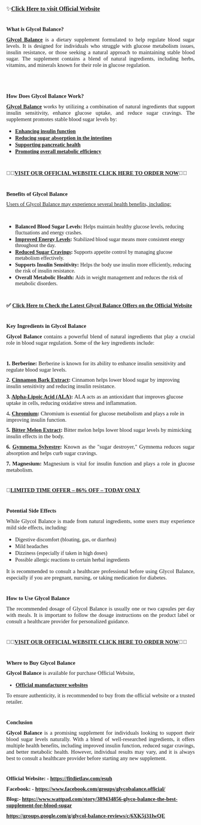 <p style='margin-top:0cm;margin-right:0cm;margin-bottom:8.0pt;margin-left:0cm;font-size:11.0pt;font-family:"Calibri",sans-serif;'><span style='font-size:16px;font-family:"Segoe UI Emoji",sans-serif;'>✨</span><strong><u><span style='font-size:16px;line-height:107%;font-family:"Lucida Fax",serif;'><a href="https://fitdietlaw.com/esuh">Click Here to visit Official Website</a></span></u></strong></p>
<p style='margin-top:0cm;margin-right:0cm;margin-bottom:8.0pt;margin-left:0cm;font-size:11.0pt;font-family:"Calibri",sans-serif;text-align:center;'><br></p>
<p style='margin-top:0cm;margin-right:0cm;margin-bottom:8.0pt;margin-left:0cm;font-size:11.0pt;font-family:"Calibri",sans-serif;text-align:justify;'><strong><span style='font-family:"Lucida Fax",serif;'>What is Glycol Balance?</span></strong></p>
<p style='margin-top:0cm;margin-right:0cm;margin-bottom:8.0pt;margin-left:0cm;font-size:11.0pt;font-family:"Calibri",sans-serif;text-align:justify;'><strong><u><span style='font-family:"Lucida Fax",serif;'><a href="https://fitdietlaw.com/esuh">Glycol Balance</a></span></u></strong><span style='font-family:"Lucida Fax",serif;'>&nbsp;is a dietary supplement formulated to help regulate blood sugar levels. It is designed for individuals who struggle with glucose metabolism issues, insulin resistance, or those seeking a natural approach to maintaining stable blood sugar. The supplement contains a blend of natural ingredients, including herbs, vitamins, and minerals known for their role in glucose regulation.</span></p>
<p style='margin-top:0cm;margin-right:0cm;margin-bottom:8.0pt;margin-left:0cm;font-size:11.0pt;font-family:"Calibri",sans-serif;text-align:justify;'><span style='font-family:"Lucida Fax",serif;'>&nbsp;</span></p>
<p style='margin-top:0cm;margin-right:0cm;margin-bottom:8.0pt;margin-left:0cm;font-size:11.0pt;font-family:"Calibri",sans-serif;text-align:justify;'><span style='font-family:"Lucida Fax",serif;'>&nbsp;</span></p>
<p style='margin-top:0cm;margin-right:0cm;margin-bottom:8.0pt;margin-left:0cm;font-size:11.0pt;font-family:"Calibri",sans-serif;text-align:justify;'><strong><span style='font-family:"Lucida Fax",serif;'>How Does Glycol Balance Work?</span></strong></p>
<p style='margin-top:0cm;margin-right:0cm;margin-bottom:8.0pt;margin-left:0cm;font-size:11.0pt;font-family:"Calibri",sans-serif;text-align:justify;'><strong><u><span style='font-family:"Lucida Fax",serif;'><a href="https://www.facebook.com/groups/glycobalance.official/">Glycol Balance</a></span></u></strong><span style='font-family:"Lucida Fax",serif;'>&nbsp;works by utilizing a combination of natural ingredients that support insulin sensitivity, enhance glucose uptake, and reduce sugar cravings. The supplement promotes stable blood sugar levels by:</span></p>
<ul style="list-style-type: disc;">
    <li><strong><u><span style='font-family:"Lucida Fax",serif;'><a href="https://www.facebook.com/groups/glycobalance.official/">Enhancing insulin function</a></span></u></strong></li>
    <li><span style="color:#0563C1;text-decoration:underline;"><strong><span style='font-family:"Lucida Fax",serif;'><a href="https://www.facebook.com/groups/glycobalance.official/">Reducing sugar absorption in the intestines</a></span></strong></span></li>
    <li><span style="color:#0563C1;text-decoration:underline;"><strong><span style='font-family:"Lucida Fax",serif;'><a href="https://www.facebook.com/groups/glycobalance.official/">Supporting pancreatic health</a></span></strong></span></li>
    <li><span style="color:#0563C1;text-decoration:underline;"><strong><span style='font-family:"Lucida Fax",serif;'><a href="https://www.facebook.com/groups/glycobalance.official/">Promoting overall metabolic efficiency</a></span></strong></span></li>
</ul>
<p style='margin-top:0cm;margin-right:0cm;margin-bottom:8.0pt;margin-left:0cm;font-size:11.0pt;font-family:"Calibri",sans-serif;text-align:justify;'><span style='font-family:"Lucida Fax",serif;'>&nbsp;</span></p>
<p style='margin-top:0cm;margin-right:0cm;margin-bottom:8.0pt;margin-left:0cm;font-size:11.0pt;font-family:"Calibri",sans-serif;'><strong><span style='font-family:"Segoe UI Emoji",sans-serif;'>💙👀</span></strong><strong><u><span style='font-family:"Lucida Fax",serif;'><a href="https://fitdietlaw.com/esuh">VISIT OUR OFFICIAL WEBSITE CLICK HERE TO ORDER NOW</a></span></u></strong><strong><span style='font-family:"Segoe UI Emoji",sans-serif;'>👀💙</span></strong></p>
<p style='margin-top:0cm;margin-right:0cm;margin-bottom:8.0pt;margin-left:0cm;font-size:11.0pt;font-family:"Calibri",sans-serif;text-align:justify;'><strong><span style='font-family:"Lucida Fax",serif;'>&nbsp;</span></strong></p>
<p style='margin-top:0cm;margin-right:0cm;margin-bottom:8.0pt;margin-left:0cm;font-size:11.0pt;font-family:"Calibri",sans-serif;text-align:justify;'><strong><span style='font-family:"Lucida Fax",serif;'>Benefits of Glycol Balance</span></strong></p>
<p style='margin-top:0cm;margin-right:0cm;margin-bottom:8.0pt;margin-left:0cm;font-size:11.0pt;font-family:"Calibri",sans-serif;text-align:justify;'><u><span style='font-family:"Lucida Fax",serif;'>Users of Glycol Balance may experience several health benefits, including:</span></u></p>
<p style='margin-top:0cm;margin-right:0cm;margin-bottom:8.0pt;margin-left:0cm;font-size:11.0pt;font-family:"Calibri",sans-serif;text-align:justify;'><span style='font-family:"Lucida Fax",serif;'>&nbsp;</span></p>
<ul style="list-style-type: disc;">
    <li><strong><span style='font-family:"Lucida Fax",serif;'>Balanced Blood Sugar Levels:</span></strong><span style='font-family:"Lucida Fax",serif;'>&nbsp;Helps maintain healthy glucose levels, reducing fluctuations and energy crashes.</span></li>
    <li><strong><u><span style='font-family:"Lucida Fax",serif;'><a href="https://www.wattpad.com/story/389434856-glyco-balance-the-best-supplement-for-blood-sugar">Improved Energy Levels</a></span></u></strong><strong><span style='font-family:"Lucida Fax",serif;'>: </span></strong><span style='font-family:"Lucida Fax",serif;'>Stabilized blood sugar means more consistent energy throughout the day.</span></li>
    <li><strong><u><span style='font-family:"Lucida Fax",serif;'><a href="https://www.wattpad.com/story/389434856-glyco-balance-the-best-supplement-for-blood-sugar">Reduced Sugar Cravings</a></span></u></strong><strong><span style='font-family:"Lucida Fax",serif;'>:</span></strong><span style='font-family:"Lucida Fax",serif;'>&nbsp;Supports appetite control by managing glucose metabolism effectively.</span></li>
    <li><strong><span style='font-family:"Lucida Fax",serif;'>Supports Insulin Sensitivity:</span></strong><span style='font-family:"Lucida Fax",serif;'>&nbsp;Helps the body use insulin more efficiently, reducing the risk of insulin resistance.</span></li>
    <li><strong><span style='font-family:"Lucida Fax",serif;'>Overall Metabolic Health:</span></strong><span style='font-family:"Lucida Fax",serif;'>&nbsp;Aids in weight management and reduces the risk of metabolic disorders.</span></li>
</ul>
<p style='margin-top:0cm;margin-right:0cm;margin-bottom:8.0pt;margin-left:0cm;font-size:11.0pt;font-family:"Calibri",sans-serif;text-align:justify;'><span style='font-family:"Lucida Fax",serif;'>&nbsp;</span></p>
<p style='margin-top:0cm;margin-right:0cm;margin-bottom:8.0pt;margin-left:0cm;font-size:11.0pt;font-family:"Calibri",sans-serif;'><strong><span style='font-family:"Segoe UI Emoji",sans-serif;'>✅</span></strong><strong><span style='font-family:"Lucida Fax",serif;'> <u><a href="https://fitdietlaw.com/esuh">Click Here to Check the Latest Glycol Balance Offers on the Official Website</a></u></span></strong></p>
<p style='margin-top:0cm;margin-right:0cm;margin-bottom:8.0pt;margin-left:0cm;font-size:11.0pt;font-family:"Calibri",sans-serif;text-align:justify;'><strong><span style='font-family:"Lucida Fax",serif;'>&nbsp;</span></strong></p>
<p style='margin-top:0cm;margin-right:0cm;margin-bottom:8.0pt;margin-left:0cm;font-size:11.0pt;font-family:"Calibri",sans-serif;text-align:justify;'><strong><span style='font-family:"Lucida Fax",serif;'>Key Ingredients in Glycol Balance</span></strong></p>
<p style='margin-top:0cm;margin-right:0cm;margin-bottom:8.0pt;margin-left:0cm;font-size:11.0pt;font-family:"Calibri",sans-serif;text-align:justify;'><strong><span style='font-family:"Lucida Fax",serif;'>Glycol Balance</span></strong><span style='font-family:"Lucida Fax",serif;'>&nbsp;contains a powerful blend of natural ingredients that play a crucial role in blood sugar regulation. Some of the key ingredients include:</span></p>
<p style='margin-top:0cm;margin-right:0cm;margin-bottom:8.0pt;margin-left:0cm;font-size:11.0pt;font-family:"Calibri",sans-serif;text-align:justify;'><span style='font-family:"Lucida Fax",serif;'>&nbsp;</span></p>
<p style='margin-top:0cm;margin-right:0cm;margin-bottom:8.0pt;margin-left:0cm;font-size:11.0pt;font-family:"Calibri",sans-serif;'><strong><span style='font-family:"Lucida Fax",serif;'>1. Berberine:</span></strong><span style='font-family:"Lucida Fax",serif;'>&nbsp;Berberine is known for its ability to enhance insulin sensitivity and regulate blood sugar levels.</span></p>
<p style='margin-top:0cm;margin-right:0cm;margin-bottom:8.0pt;margin-left:0cm;font-size:11.0pt;font-family:"Calibri",sans-serif;'><strong><span style='font-family:"Lucida Fax",serif;'>2. <u><a href="https://fitdietlaw.com/esuh">Cinnamon Bark Extract</a></u>:</span></strong><span style='font-family:"Lucida Fax",serif;'>&nbsp;Cinnamon helps lower blood sugar by improving insulin sensitivity and reducing insulin resistance.</span></p>
<p style='margin-top:0cm;margin-right:0cm;margin-bottom:8.0pt;margin-left:0cm;font-size:11.0pt;font-family:"Calibri",sans-serif;'><strong><span style='font-family:"Lucida Fax",serif;'>3. <u><a href="https://groups.google.com/g/glycol-balance-reviews/c/6XK5j31lwQE">Alpha-Lipoic Acid (ALA)</a></u>: </span></strong><span style='font-family:"Lucida Fax",serif;'>ALA acts as an antioxidant that improves glucose uptake in cells, reducing oxidative stress and inflammation.</span></p>
<p style='margin-top:0cm;margin-right:0cm;margin-bottom:8.0pt;margin-left:0cm;font-size:11.0pt;font-family:"Calibri",sans-serif;'><span style='font-family:"Lucida Fax",serif;'>4<strong>. <u><a href="https://www.wattpad.com/story/389434856-glyco-balance-the-best-supplement-for-blood-sugar">Chromium</a></u>:</strong> Chromium is essential for glucose metabolism and plays a role in improving insulin function.</span></p>
<p style='margin-top:0cm;margin-right:0cm;margin-bottom:8.0pt;margin-left:0cm;font-size:11.0pt;font-family:"Calibri",sans-serif;'><strong><span style='font-family:"Lucida Fax",serif;'>5. <u><a href="https://www.facebook.com/groups/glycobalance.official/">Bitter Melon Extract</a></u>:</span></strong><span style='font-family:"Lucida Fax",serif;'>&nbsp;Bitter melon helps lower blood sugar levels by mimicking insulin effects in the body.</span></p>
<p style='margin-top:0cm;margin-right:0cm;margin-bottom:8.0pt;margin-left:0cm;font-size:11.0pt;font-family:"Calibri",sans-serif;text-align:justify;'><strong><span style='font-family:"Lucida Fax",serif;'>6. <u><a href="https://www.facebook.com/groups/glycobalance.official/">Gymnema Sylvestre</a></u>:</span></strong><span style='font-family:"Lucida Fax",serif;'>&nbsp;Known as the &quot;sugar destroyer,&quot; Gymnema reduces sugar absorption and helps curb sugar cravings.</span></p>
<p style='margin-top:0cm;margin-right:0cm;margin-bottom:8.0pt;margin-left:0cm;font-size:11.0pt;font-family:"Calibri",sans-serif;text-align:justify;'><strong><span style='font-family:"Lucida Fax",serif;'>7. Magnesium:</span></strong><span style='font-family:"Lucida Fax",serif;'>&nbsp;Magnesium is vital for insulin function and plays a role in glucose metabolism.</span></p>
<p style='margin-top:0cm;margin-right:0cm;margin-bottom:8.0pt;margin-left:0cm;font-size:11.0pt;font-family:"Calibri",sans-serif;'><strong><span style='font-family:"Segoe UI Emoji",sans-serif;'>&nbsp;</span></strong></p>
<p style='margin-top:0cm;margin-right:0cm;margin-bottom:8.0pt;margin-left:0cm;font-size:11.0pt;font-family:"Calibri",sans-serif;'><strong><span style='font-family:"Segoe UI Emoji",sans-serif;'>🚨</span></strong><strong><u><span style='font-family:"Lucida Fax",serif;'><a href="https://fitdietlaw.com/esuh">LIMITED TIME OFFER &ndash; 86% OFF &ndash; TODAY ONLY</a></span></u></strong></p>
<p style='margin-top:0cm;margin-right:0cm;margin-bottom:8.0pt;margin-left:0cm;font-size:11.0pt;font-family:"Calibri",sans-serif;text-align:justify;'><strong><span style='font-family:"Lucida Fax",serif;'>&nbsp;</span></strong></p>
<p style='margin-top:0cm;margin-right:0cm;margin-bottom:8.0pt;margin-left:0cm;font-size:11.0pt;font-family:"Calibri",sans-serif;text-align:justify;'><strong><span style='font-family:"Lucida Fax",serif;'>Potential Side Effects</span></strong></p>
<p style='margin-top:0cm;margin-right:0cm;margin-bottom:8.0pt;margin-left:0cm;font-size:11.0pt;font-family:"Calibri",sans-serif;text-align:justify;'><span style='font-family:"Lucida Fax",serif;'>While Glycol Balance is made from natural ingredients, some users may experience mild side effects, including:</span></p>
<ul style="list-style-type: disc;">
    <li><span style='font-family:"Lucida Fax",serif;'>Digestive discomfort (bloating, gas, or diarrhea)</span></li>
    <li><span style='font-family:"Lucida Fax",serif;'>Mild headaches</span></li>
    <li><span style='font-family:"Lucida Fax",serif;'>Dizziness (especially if taken in high doses)</span></li>
    <li><span style='font-family:"Lucida Fax",serif;'>Possible allergic reactions to certain herbal ingredients</span></li>
</ul>
<p style='margin-top:0cm;margin-right:0cm;margin-bottom:8.0pt;margin-left:0cm;font-size:11.0pt;font-family:"Calibri",sans-serif;text-align:justify;'><span style='font-family:"Lucida Fax",serif;'>It is recommended to consult a healthcare professional before using Glycol Balance, especially if you are pregnant, nursing, or taking medication for diabetes.</span></p>
<p style='margin-top:0cm;margin-right:0cm;margin-bottom:8.0pt;margin-left:0cm;font-size:11.0pt;font-family:"Calibri",sans-serif;text-align:justify;'><span style='font-family:"Lucida Fax",serif;'>&nbsp;</span></p>
<p style='margin-top:0cm;margin-right:0cm;margin-bottom:8.0pt;margin-left:0cm;font-size:11.0pt;font-family:"Calibri",sans-serif;text-align:justify;'><strong><span style='font-family:"Lucida Fax",serif;'>How to Use Glycol Balance</span></strong></p>
<p style='margin-top:0cm;margin-right:0cm;margin-bottom:8.0pt;margin-left:0cm;font-size:11.0pt;font-family:"Calibri",sans-serif;text-align:justify;'><span style='font-family:"Lucida Fax",serif;'>The recommended dosage of Glycol Balance is usually one or two capsules per day with meals. It is important to follow the dosage instructions on the product label or consult a healthcare provider for personalized guidance.</span></p>
<p style='margin-top:0cm;margin-right:0cm;margin-bottom:8.0pt;margin-left:0cm;font-size:11.0pt;font-family:"Calibri",sans-serif;text-align:justify;'><span style='font-family:"Lucida Fax",serif;'>&nbsp;</span></p>
<p style='margin-top:0cm;margin-right:0cm;margin-bottom:8.0pt;margin-left:0cm;font-size:11.0pt;font-family:"Calibri",sans-serif;'><strong><span style='font-family:"Segoe UI Emoji",sans-serif;'>💙👀</span></strong><strong><u><span style='font-family:"Lucida Fax",serif;'><a href="https://fitdietlaw.com/esuh">VISIT OUR OFFICIAL WEBSITE CLICK HERE TO ORDER NOW</a></span></u></strong><strong><span style='font-family:"Segoe UI Emoji",sans-serif;'>👀💙</span></strong></p>
<p style='margin-top:0cm;margin-right:0cm;margin-bottom:8.0pt;margin-left:0cm;font-size:11.0pt;font-family:"Calibri",sans-serif;'><strong><span style='font-family:"Lucida Fax",serif;'>&nbsp;</span></strong></p>
<p style='margin-top:0cm;margin-right:0cm;margin-bottom:8.0pt;margin-left:0cm;font-size:11.0pt;font-family:"Calibri",sans-serif;text-align:justify;'><strong><span style='font-family:"Lucida Fax",serif;'>Where to Buy Glycol Balance</span></strong></p>
<p style='margin-top:0cm;margin-right:0cm;margin-bottom:8.0pt;margin-left:0cm;font-size:11.0pt;font-family:"Calibri",sans-serif;text-align:justify;'><strong><span style='font-family:"Lucida Fax",serif;'>Glycol Balance</span></strong><span style='font-family:"Lucida Fax",serif;'>&nbsp;is available for purchase Official Website,</span></p>
<div style='margin-top:0cm;margin-right:0cm;margin-bottom:8.0pt;margin-left:0cm;font-size:11.0pt;font-family:"Calibri",sans-serif;'>
    <ul style="margin-bottom:0cm;list-style-type: disc;">
        <li style='margin-top:0cm;margin-right:0cm;margin-bottom:8.0pt;margin-left:0cm;font-size:11.0pt;font-family:"Calibri",sans-serif;'><strong><u><span style='font-family:"Lucida Fax",serif;'><a href="https://fitdietlaw.com/esuh">Official manufacturer websites</a></span></u></strong></li>
    </ul>
</div>
<p style='margin-top:0cm;margin-right:0cm;margin-bottom:8.0pt;margin-left:0cm;font-size:11.0pt;font-family:"Calibri",sans-serif;text-align:justify;'><span style='font-family:"Lucida Fax",serif;'>To ensure authenticity, it is recommended to buy from the official website or a trusted retailer.</span></p>
<p style='margin-top:0cm;margin-right:0cm;margin-bottom:8.0pt;margin-left:0cm;font-size:11.0pt;font-family:"Calibri",sans-serif;text-align:justify;'><span style='font-family:"Lucida Fax",serif;'>&nbsp;</span></p>
<p style='margin-top:0cm;margin-right:0cm;margin-bottom:8.0pt;margin-left:0cm;font-size:11.0pt;font-family:"Calibri",sans-serif;text-align:justify;'><strong><span style='font-family:"Lucida Fax",serif;'>Conclusion</span></strong></p>
<p style='margin-top:0cm;margin-right:0cm;margin-bottom:8.0pt;margin-left:0cm;font-size:11.0pt;font-family:"Calibri",sans-serif;text-align:justify;'><strong><span style='font-family:"Lucida Fax",serif;'>Glycol Balance</span></strong><span style='font-family:"Lucida Fax",serif;'>&nbsp;is a promising supplement for individuals looking to support their blood sugar levels naturally. With a blend of well-researched ingredients, it offers multiple health benefits, including improved insulin function, reduced sugar cravings, and better metabolic health. However, individual results may vary, and it is always best to consult a healthcare provider before starting any new supplement.</span></p>
<p style='margin-top:0cm;margin-right:0cm;margin-bottom:8.0pt;margin-left:0cm;font-size:11.0pt;font-family:"Calibri",sans-serif;text-align:justify;'><br></p>
<p style='margin-top:0cm;margin-right:0cm;margin-bottom:8.0pt;margin-left:0cm;font-size:11.0pt;font-family:"Calibri",sans-serif;'><strong><span style='font-family:"Lucida Fax",serif;'>Official Website: -&nbsp;</span></strong><a href="https://fitdietlaw.com/esuh"><strong><span style='font-family:"Lucida Fax",serif;'>https://fitdietlaw.com/esuh</span></strong></a></p>
<p style='margin-top:0cm;margin-right:0cm;margin-bottom:8.0pt;margin-left:0cm;font-size:11.0pt;font-family:"Calibri",sans-serif;'><strong><span style='font-family:"Lucida Fax",serif;'>Facebook: - <a href="https://www.facebook.com/groups/glycobalance.official/">https://www.facebook.com/groups/glycobalance.official/</a>&nbsp;</span></strong></p>
<p style='margin-top:0cm;margin-right:0cm;margin-bottom:8.0pt;margin-left:0cm;font-size:11.0pt;font-family:"Calibri",sans-serif;'><strong><span style='font-family:"Lucida Fax",serif;'>Blog:- </span></strong><u><a href="https://www.wattpad.com/story/389434856-glyco-balance-the-best-supplement-for-blood-sugar"><strong><span style='font-family:"Lucida Fax",serif;'>https://www.wattpad.com/story/389434856-glyco-balance-the-best-supplement-for-blood-sugar</span></strong></a></u></p>
<p style='margin-top:0cm;margin-right:0cm;margin-bottom:8.0pt;margin-left:0cm;font-size:11.0pt;font-family:"Calibri",sans-serif;'><strong><u><span style='font-family:"Lucida Fax",serif;'><a href="https://groups.google.com/g/glycol-balance-reviews/c/6XK5j31lwQE">https://groups.google.com/g/glycol-balance-reviews/c/6XK5j31lwQE</a></span></u></strong></p>
<p style='margin-top:0cm;margin-right:0cm;margin-bottom:8.0pt;margin-left:0cm;font-size:11.0pt;font-family:"Calibri",sans-serif;'>&nbsp;</p>
